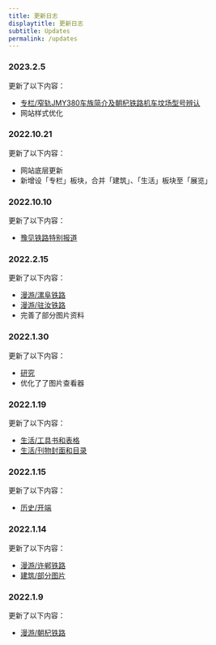 ```yaml
---
title: 更新日志
displaytitle: 更新日志
subtitle: Updates
permalink: /updates
---
```


### 2023.2.5

更新了以下内容：

- [专栏/窄轨JMY380车族简介及朝杞铁路机车坟场型号辨认](../../column/the-investigation-of-JMY380-series)
- 网站样式优化


### 2022.10.21

更新了以下内容：

- 网站底层更新
- 新增设「专栏」板块，合并「建筑」、「生活」板块至「展览」


### 2022.10.10

更新了以下内容：

- [豫见铁路特别报道](https://mp.weixin.qq.com/s/RyHyUdscQO_9E11lR2qgqg)


### 2022.2.15

更新了以下内容：

- [漫游/漯阜铁路](../../tour/luofu)
- [漫游/驻汝铁路](../../tour/zhuru)
- 完善了部分图片资料


### 2022.1.30

更新了以下内容：

- [研究](../../research)
- 优化了了图片查看器


### 2022.1.19

更新了以下内容：

- [生活/工具书和表格](../../life/references)
- [生活/刊物封面和目录](../../life/magazines)


### 2022.1.15

更新了以下内容：

- [历史/开端](../../history/)


### 2022.1.14

更新了以下内容：

- [漫游/许郸铁路](../../tour/xudan)
- [建筑/部分图片](../../architecture)


### 2022.1.9

更新了以下内容：

- [漫游/朝杞铁路](../../tour/chaoqi)





